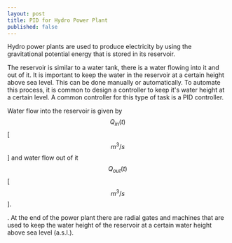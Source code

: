 ```yaml
---
layout: post
title: PID for Hydro Power Plant
published: false
---
```


Hydro power plants are used to produce electricity by using the gravitational potential energy that is stored in its reservoir. 

The reservoir is similar to a water tank, there is a water flowing into it and out of it. It is important to keep the water in the reservoir at a certain height above sea level. This can be done manually or automatically. To automate this process, it is common to design a controller to keep it's water height at a certain level. A common controller for this type of task is a PID controller.

Water flow into the reservoir is given by $$Q_{in}(t)$$ [$$m^3/s$$] and water flow out of it $$Q_{out}(t)$$ [$$m^3/s$$]. 



. At the end of the power plant there are radial gates and machines that are used to keep the water height of the
reservoir at a certain water height above sea level (a.s.l.). 


